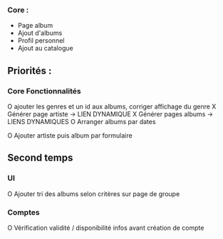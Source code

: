 ### Core :
- Page album
- Ajout d'albums
- Profil personnel
- Ajout au catalogue

## Priorités :

### Core Fonctionnalités
O ajouter les genres et un id aux albums, corriger affichage du genre
X Générer page artiste -> LIEN DYNAMIQUE
X Générer pages albums -> LIENS DYNAMIQUES
O Arranger albums par dates

O Ajouter artiste puis album par formulaire


## Second temps
### UI
O Ajouter tri des albums selon critères sur page de groupe

### Comptes
O Vérification validité / disponibilité infos avant création de compte